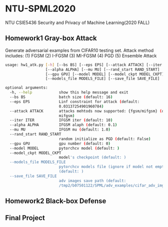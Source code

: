 # NTU-SPML2020
NTU CSIE5436 Security and Privacy of Machine Learning(2020 FALL)

## Homework1 Gray-box Attack
Generate adversarial examples from CIFAR10 testing set.
Attack method includes:
(1) FGSM
(2) I-FGSM
(3) MI-FGSM
(4) PGD
(5) Ensemble Attack
```bash
usage: hw1_atk.py [-h] [--bs BS] [--eps EPS] [--attack ATTACK] [--iter ITER]
                  [--alpha ALPHA] [--mu MU] [--rand_start RAND_START]
                  [--gpu GPU] [--model MODEL] [--model_ckpt MODEL_CKPT]
                  [--models_file MODELS_FILE] [--save_file SAVE_FILE]

optional arguments:
  -h, --help            show this help message and exit
  --bs BS               batch size (default: 16)
  --eps EPS             Linf constraint for attack (default:
                        0.03137254901960784)
  --attack ATTACK       attacks mehtods now supported: {fgsm/mifgsm} (default:
                        mifgsm)
  --iter ITER           IFGSM iter (default: 10)
  --alpha ALPHA         IFGSM alaph (default: 0.1)
  --mu MU               IFGSM mu (default: 1.0)
  --rand_start RAND_START
                        random initialize as PGD (default: False)
  --gpu GPU             gpu number (default: 0)
  --model MODEL         pytorchcv model (default: )
  --model_ckpt MODEL_CKPT
                        model's checkpoint (default: )
  --models_file MODELS_FILE
                        pytorchcv models file (ignore if model not empty)
                        (default: )
  --save_file SAVE_FILE
                        adv images save path (default:
                        /tmp2/b07501122/SPML/adv_examples/cifar_adv_imgs)
```

## Homework2 Black-box Defense


## Final Project
